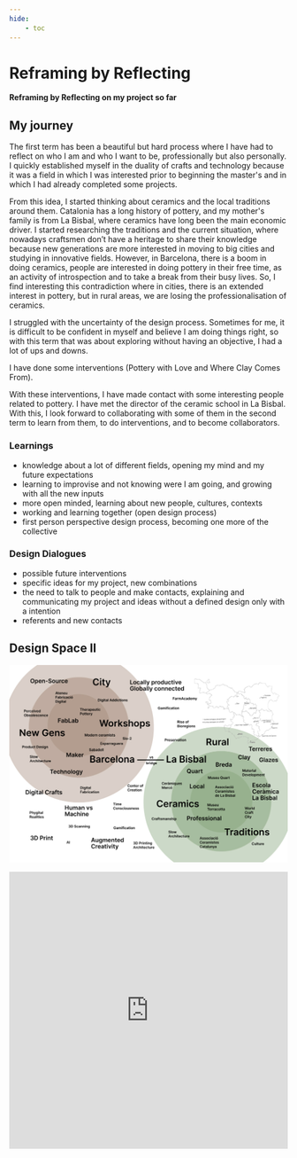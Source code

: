 ```yaml
---
hide:
    - toc
---
```


# Reframing by Reflecting
**Reframing by Reflecting on my project so far**

## My journey

The first term has been a beautiful but hard process where I have had to reflect on who I am and who I want to be, professionally but also personally. I quickly established myself in the duality of crafts and technology because it was a field in which I was interested prior to beginning the master's and in which I had already completed some projects. 

From this idea, I started thinking about ceramics and the local traditions around them. Catalonia has a long history of pottery, and my mother's family is from La Bisbal, where ceramics have long been the main economic driver. I started researching the traditions and the current situation, where nowadays craftsmen don’t have a heritage to share their knowledge because new generations are more interested in moving to big cities and studying in innovative fields. However, in Barcelona, there is a boom in doing ceramics, people are interested in doing pottery in their free time, as an activity of introspection and to take a break from their busy lives. So, I find interesting this contradiction where in cities, there is an extended interest in pottery, but in rural areas, we are losing the professionalisation of ceramics.

I struggled with the uncertainty of the design process. Sometimes for me, it is difficult to be confident in myself and believe I am doing things right, so with this term that was about exploring without having an objective, I had a lot of ups and downs.

I have done some interventions (Pottery with Love and Where Clay Comes From).

With these interventions, I have made contact with some interesting people related to pottery. I have met the director of the ceramic school in La Bisbal. With this, I look forward to collaborating with some of them in the second term to learn from them, to do interventions, and to become collaborators.

### Learnings
- knowledge about a lot of different fields, opening my mind and my future expectations
- learning to improvise and not knowing were I am going, and growing with all the new inputs
- more open minded, learning about new people, cultures, contexts
- working and learning together (open design process)
- first person perspective design process, becoming one more of the collective

### Design Dialogues
- possible future interventions
- specific ideas for my project, new combinations
- the need to talk to people and make contacts, explaining and communicating my project and ideas without a defined design only with a intention
- referents and new contacts


## Design Space II
![Design Space 2](../images/desSpace2.jpg)

<iframe width="100%" height="500" src="https://miro.com/app/live-embed/uXjVPOjb84I=/?moveToViewport=22843,-234,16829,10619&embedId=994993059601" frameborder="0" scrolling="no" allowfullscreen></iframe>
